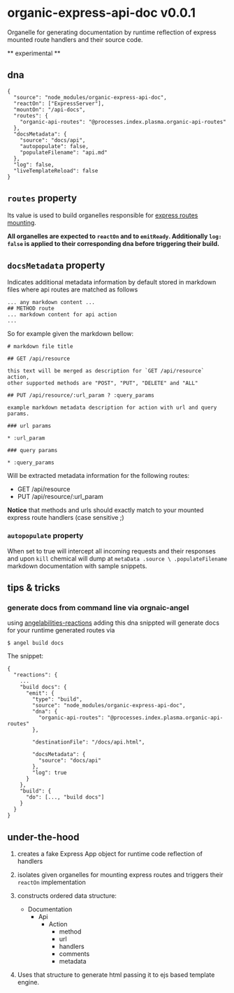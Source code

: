 # organic-express-api-doc v0.0.1

Organelle for generating documentation by runtime reflection of express mounted route handlers and their source code.

** experimental **

## dna

    {
      "source": "node_modules/organic-express-api-doc",
      "reactOn": ["ExpressServer"],
      "mountOn": "/api-docs",
      "routes": {
        "organic-api-routes": "@processes.index.plasma.organic-api-routes"
      },
      "docsMetadata": {
        "source": "docs/api",
        "autopopulate": false,
        "populateFilename": "api.md"
      },
      "log": false,
      "liveTemplateReload": false
    }

## `routes` property

Its value is used to build organelles responsible for [express routes mounting](https://github.com/outbounder/organic-express-routes).

**All organelles are expected to `reactOn` and to `emitReady`. Additionally `log: false` is applied to their corresponding dna before triggering their build.**

## `docsMetadata` property

Indicates additional metadata information by default stored in markdown files where api routes are matched as follows

    ... any markdown content ...
    ## METHOD route
    ... markdown content for api action
    ...

So for example given the markdown bellow:

    # markdown file title

    ## GET /api/resource

    this text will be merged as description for `GET /api/resource` action,
    other supported methods are "POST", "PUT", "DELETE" and "ALL"

    ## PUT /api/resource/:url_param ? :query_params

    example markdown metadata description for action with url and query params.

    ### url params

    * :url_param

    ### query params

    * :query_params

Will be extracted metadata information for the following routes:

* GET /api/resource
* PUT /api/resource/:url_param

**Notice** that methods and urls should exactly match to your mounted express route handlers (case sensitive ;)

### `autopopulate` property 

When set to true will intercept all incoming requests and their responses and upon `kill` chemical will dump at `metaData .source \ .populateFilename` markdown documentation with sample snippets.

## tips & tricks

### generate docs from command line via orgnaic-angel

using [angelabilities-reactions]() adding this dna snippted will generate docs for your runtime generated routes via

    $ angel build docs

The snippet:

    {
      "reactions": {
        ...
        "build docs": {
          "emit": {
            "type": "build",
            "source": "node_modules/organic-express-api-doc",
            "dna": {
              "organic-api-routes": "@processes.index.plasma.organic-api-routes"
            },

            "destinationFile": "/docs/api.html",

            "docsMetadata": {
              "source": "docs/api"
            },
            "log": true
          }
        },
        "build": {
          "do": [..., "build docs"]
        }
      }
    }

## under-the-hood

1. creates a fake Express App object for runtime code reflection of handlers
2. isolates given organelles for mounting express routes and triggers their `reactOn` implementation
3. constructs ordered data structure:

    * Documentation
      * Api
        * Action
          * method
          * url
          * handlers
          * comments
          * metadata

4. Uses that structure to generate html passing it to ejs based template engine.